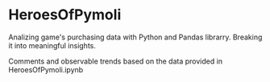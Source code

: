 # HeroesOfPymoli
Analizing game's purchasing data with Python and Pandas librarry. Breaking it into meaningful insights.

Comments and observable trends based on the data provided in HeroesOfPymoli.ipynb
